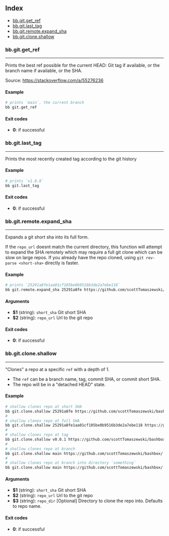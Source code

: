 ## Index

* [bb.git.get_ref](#bbgitgetref)
* [bb.git.last_tag](#bbgitlasttag)
* [bb.git.remote.expand_sha](#bbgitremoteexpandsha)
* [bb.git.clone.shallow](#bbgitcloneshallow)

### bb.git.get_ref

---
Prints the best ref possible for the current HEAD: Git tag if available, or the branch name if available, or the SHA.

Source: https://stackoverflow.com/a/55276236

#### Example

```bash
# prints `main`, the current branch
bb git.get_ref
```

#### Exit codes

* **0**: if successful

### bb.git.last_tag

---
Prints the most recently created tag according to the git history

#### Example

```bash
# prints `v1.0.0`
bb git.last_tag
```

#### Exit codes

* **0**: if successful

### bb.git.remote.expand_sha

---
Expands a git short sha into its full form.

If the `repo_url` doesnt match the current directory, this function will attempt to expand the SHA remotely which may
require a full git clone which can be slow on large repos.  If you already have the repo cloned, using
`git rev-parse <short-sha>` directly is faster.

#### Example

```bash
# prints `25291a8fe1aa01cf105be0b9516b3de2a7ebe118`
bb git.remote.expand_sha 25291a8fe https://github.com/scottTomaszewski/bashbox/
```

#### Arguments

* **$1** (string): `short_sha` Git short SHA
* **$2** (string): `repo_url` Url to the git repo

#### Exit codes

* **0**: if successful

### bb.git.clone.shallow

---
"Clones" a repo at a specific `ref` with a depth of 1.

- The `ref` can be a branch name, tag, commit SHA, or commit short SHA.
- The repo will be in a "detached HEAD" state.

#### Example

```bash
# shallow clones repo at short SHA
bb git.clone.shallow 25291a8fe https://github.com/scottTomaszewski/bashbox/
#
# shallow clones repo at full SHA
bb git.clone.shallow 25291a8fe1aa01cf105be0b9516b3de2a7ebe118 https://github.com/scottTomaszewski/bashbox/
#
# shallow clones repo at tag
bb git.clone.shallow v0.0.1 https://github.com/scottTomaszewski/bashbox/
#
# shallow clones repo at branch
bb git.clone.shallow main https://github.com/scottTomaszewski/bashbox/
#
# shallow clones repo at branch into directory `something`
bb git.clone.shallow main https://github.com/scottTomaszewski/bashbox/ "something"
```

#### Arguments

* **$1** (string): `short_sha` Git short SHA
* **$2** (string): `repo_url` Url to the git repo
* **$3** (string): `repo_dir` [Optional] Directory to clone the repo into. Defaults to repo name.

#### Exit codes

* **0**: if successful

